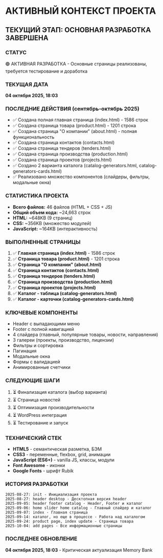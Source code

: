 # АКТИВНЫЙ КОНТЕКСТ ПРОЕКТА

## ТЕКУЩИЙ ЭТАП: ОСНОВНАЯ РАЗРАБОТКА ЗАВЕРШЕНА

### СТАТУС
🟢 АКТИВНАЯ РАЗРАБОТКА - Основные страницы реализованы, требуется тестирование и доработка

### ТЕКУЩАЯ ДАТА
**04 октября 2025, 18:03**

### ПОСЛЕДНИЕ ДЕЙСТВИЯ (сентябрь-октябрь 2025)
- ✅ Создана полная главная страница (index.html) - 1586 строк
- ✅ Создана страница товара (product.html) - 1201 строка
- ✅ Создана страница "О компании" (about.html) - полная функциональность
- ✅ Создана страница контактов (contacts.html)
- ✅ Создана страница тендеров (tenders.html)
- ✅ Создана страница производства (production.html)
- ✅ Создана страница проектов (projects.html)
- ✅ Создано 2 варианта каталога (catalog-generators.html, catalog-generators-cards.html)
- ✅ Реализовано множество компонентов (слайдеры, фильтры, модальные окна)

### СТАТИСТИКА ПРОЕКТА
- **Всего файлов:** 46 файлов (HTML + CSS + JS)
- **Общий объем кода:** ~24,663 строк
- **HTML:** ~648KB (9 страниц)
- **CSS:** ~356KB (множество модулей)
- **JavaScript:** ~164KB (интерактивность)

### ВЫПОЛНЕННЫЕ СТРАНИЦЫ
1. ✅ **Главная страница (index.html)** - 1586 строк
2. ✅ **Страница товара (product.html)** - 1201 строка
3. ✅ **Страница "О компании" (about.html)**
4. ✅ **Страница контактов (contacts.html)**
5. ✅ **Страница тендеров (tenders.html)**
6. ✅ **Страница производства (production.html)**
7. ✅ **Страница проектов (projects.html)**
8. ✅ **Каталог - таблица (catalog-generators.html)**
9. ✅ **Каталог - карточки (catalog-generators-cards.html)**

### КЛЮЧЕВЫЕ КОМПОНЕНТЫ
- Header с выпадающими меню
- Footer с полной навигацией
- 4 слайдера (главный, популярные товары, новости, направления)
- 3 галереи (проекты, производство, лицензии)
- Фильтры и сортировка
- Пагинация
- Модальные окна
- Формы с валидацией
- Анимированные счетчики

### СЛЕДУЮЩИЕ ШАГИ
1. ⏳ Финализация каталога (выбор варианта)
2. ⏳ Страница новостей
3. ⏳ Оптимизация производительности
4. ⏳ WordPress интеграция
5. ⏳ Тестирование и запуск

### ТЕХНИЧЕСКИЙ СТЕК
- **HTML5** - семантическая разметка, БЭМ
- **CSS3** - переменные, flexbox, grid, анимации
- **JavaScript (ES6+)** - vanilla JS, классы, модули
- **Font Awesome** - иконки
- **Google Fonts** - шрифт Rubik

### ИСТОРИЯ РАЗРАБОТКИ
```
2025-08-27: init - Инициализация проекта
2025-08-27: header desktop - Десктопная версия header
2025-09-05: header footer catalog - Header, Footer и каталог
2025-09-06: home slider home catalog - Главный слайдер и каталог
2025-09-07: index - Главная страница
2025-09-14: каталог, но еще в процессе - Работа над каталогом
2025-09-24: product page, index update - Страница товара
2025-10-04: add pages - Все информационные страницы
```

### ПОСЛЕДНЕЕ ОБНОВЛЕНИЕ
**04 октября 2025, 18:03** - Критическая актуализация Memory Bank

